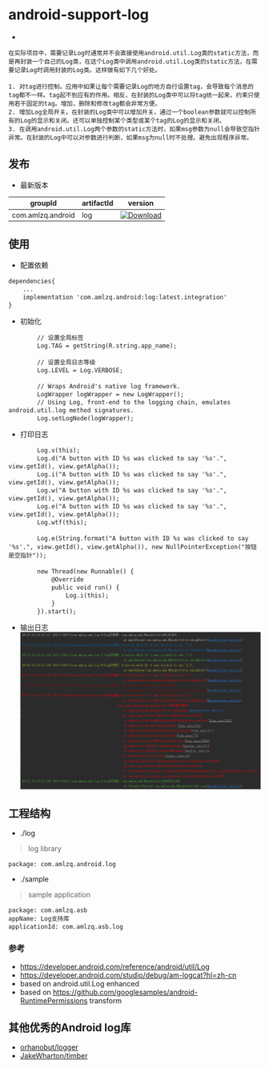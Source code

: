 # android-support-log
- 

```
在实际项目中，需要记录Log时通常并不会直接使用android.util.Log类的static方法，而是再封装一个自己的Log类，在这个Log类中调用android.util.Log类的static方法，在需要记录Log时调用封装的Log类。这样做有如下几个好处。

1. 对tag进行控制。应用中如果让每个需要记录Log的地方自行设置tag，会导致每个消息的tag都不一样。tag起不到应有的作用。相反，在封装的Log类中可以将tag统一起来，约束只使用若干固定的tag。增加，删除和修改tag都会非常方便。
2. 增加Log全局开关。在封装的Log类中可以增加开关，通过一个boolean参数就可以控制所有的Log的显示和关闭。还可以单独控制某个类型或某个tag的Log的显示和关闭。
3. 在调用android.util.Log两个参数的static方法时，如果msg参数为null会导致空指针异常。在封装的Log中可以对参数进行判断，如果msg为null时不处理。避免出现程序异常。
```

## 发布
* 最新版本

| groupId | artifactId | version |
| -------- | -------- | -------- |
| com.amlzq.android | log | [ ![Download](https://api.bintray.com/packages/amlzq/android-support-base/log/images/download.svg) ](https://bintray.com/amlzq/android-support-base/log/_latestVersion) |

## 使用
* 配置依赖
```
dependencies{
    ...
    implementation 'com.amlzq.android:log:latest.integration'
}
```
* 初始化
```
        // 设置全局标签
        Log.TAG = getString(R.string.app_name);

        // 设置全局日志等级
        Log.LEVEL = Log.VERBOSE;

        // Wraps Android's native log framework.
        LogWrapper logWrapper = new LogWrapper();
        // Using Log, front-end to the logging chain, emulates android.util.log method signatures.
        Log.setLogNode(logWrapper);
```
* 打印日志
```
        Log.v(this);
        Log.d("A button with ID %s was clicked to say '%s'.", view.getId(), view.getAlpha());
        Log.i("A button with ID %s was clicked to say '%s'.", view.getId(), view.getAlpha());
        Log.w("A button with ID %s was clicked to say '%s'.", view.getId(), view.getAlpha());
        Log.e("A button with ID %s was clicked to say '%s'.", view.getId(), view.getAlpha());
        Log.wtf(this);

        Log.e(String.format("A button with ID %s was clicked to say '%s'.", view.getId(), view.getAlpha()), new NullPointerException("按钮是空指针"));

        new Thread(new Runnable() {
            @Override
            public void run() {
                Log.i(this);
            }
        }).start();
```
* 输出日志<br>
![Log](./screenshots/log.png)

## 工程结构
* ./log
> log library
```
package: com.amlzq.android.log
```
* ./sample
> sample application
```
package: com.amlzq.asb
appName: Log支持库
applicationId: com.amlzq.asb.log
```

### 参考
- https://developer.android.com/reference/android/util/Log
- https://developer.android.com/studio/debug/am-logcat?hl=zh-cn
- based on android.util.Log enhanced
- based on https://github.com/googlesamples/android-RuntimePermissions transform

## 其他优秀的Android log库
* [orhanobut/logger](https://github.com/orhanobut/logger)
* [JakeWharton/timber](https://github.com/JakeWharton/timber)
